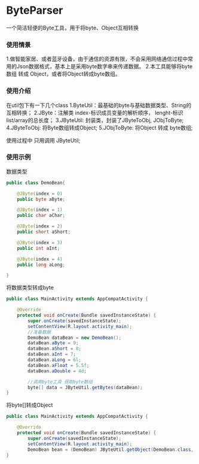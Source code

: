 # ByteParser
一个简洁轻便的Byte工具，用于将byte、Object互相转换

### 使用情景 ###
1.做智能家居、或者蓝牙设备，由于通信的资源有限，不会采用网络通信过程中常用的Json数据格式，基本上是采用byte数字串来传递数据。
2.本工具能够将byte数组 转成 Object，或者将Object转成byte数组。

### 使用介绍 ###
在util包下有一下几个class
1.ByteUtil：最基础的byte与基础数据类型、String的互相转换；
2.JByte：注解类 index-标识成员变量的解析顺序， lenght-标识list/array的总长度；
3.JByteUtil: 封装类，封装了JByteToObj, JObjToByte;
4.JByteToObj: 将Byte数组转成Object;
5.JObjToByte: 将Object 转成 byte数组;

使用过程中 只用调用 JByteUtil;

### 使用示例 ###

数据类型
```java 
public class DemoBean{

    @JByte(index = 0)
    public byte aByte;

    @JByte(index = 1)
    public char aChar;

    @JByte(index = 2)
    public short aShort;

    @JByte(index = 3)
    public int aInt;

    @JByte(index = 4)
    public long aLong;

}
```

将数据类型转成byte
```java 
public class MainActivity extends AppCompatActivity {

    @Override
    protected void onCreate(Bundle savedInstanceState) {
        super.onCreate(savedInstanceState);
        setContentView(R.layout.activity_main);
        //准备数据
        DemoBean dataBean = new DemoBean();
        dataBean.aByte = 9;
        dataBean.aShort = 8;
        dataBean.aInt = 7;
        dataBean.aLong = 6l;
        dataBean.aFloat = 5.5f;
        dataBean.aDouble = 4d;

        //调用byte工具 获取byte数组
        byte[] data = JByteUtil.getBytes(dataBean);
}
```

将byte[]转成Object
```java
public class MainActivity extends AppCompatActivity {

    @Override
    protected void onCreate(Bundle savedInstanceState) {
        super.onCreate(savedInstanceState);
        setContentView(R.layout.activity_main);
        DemoBean bean = (DemoBean) JByteUtil.getObject(DemoBean.class, data);
}
```
